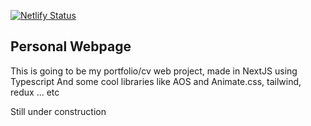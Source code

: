[![Netlify Status](https://api.netlify.com/api/v1/badges/172d7b32-a821-4fe3-bbe5-5452bcb3d618/deploy-status)](https://app.netlify.com/sites/jhriverasa/deploys)
## Personal Webpage
This is going to be my portfolio/cv web project, made in NextJS using Typescript
And some cool libraries like AOS and Animate.css, tailwind, redux ... etc

Still under construction
